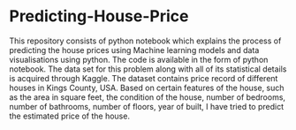 # Predicting-House-Price

This repository consists of python notebook which explains the process of predicting the 
house prices using Machine learning models and data visualisations using python. The code is
available in the form of python notebook. The data set for this problem along with all of its
statistical details is acquired through Kaggle. The dataset contains price record
of different houses in Kings County, USA. Based on certain features of the house, such as the
area in square feet, the condition of the house, number of bedrooms, number of bathrooms, number
of floors, year of built, I have tried to predict the estimated price of the house.
